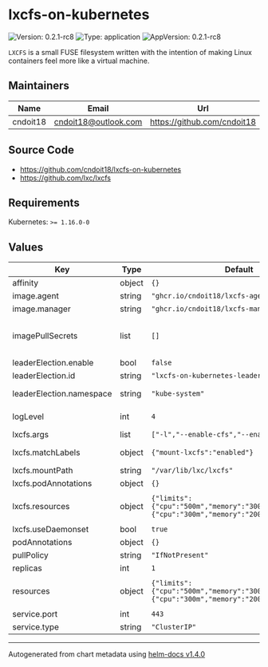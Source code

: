 # lxcfs-on-kubernetes

![Version: 0.2.1-rc8](https://img.shields.io/badge/Version-0.2.1--rc8-informational?style=flat-square) ![Type: application](https://img.shields.io/badge/Type-application-informational?style=flat-square) ![AppVersion: 0.2.1-rc8](https://img.shields.io/badge/AppVersion-0.2.1--rc8-informational?style=flat-square)

`LXCFS` is a small FUSE filesystem written with the intention of making Linux containers feel more like a virtual machine.

## Maintainers

| Name | Email | Url |
| ---- | ------ | --- |
| cndoit18 | cndoit18@outlook.com | https://github.com/cndoit18 |

## Source Code

* <https://github.com/cndoit18/lxcfs-on-kubernetes>
* <https://github.com/lxc/lxcfs>

## Requirements

Kubernetes: `>= 1.16.0-0`

## Values

| Key | Type | Default | Description |
|-----|------|---------|-------------|
| affinity | object | `{}` | Affinity to add to the controller Pods |
| image.agent | string | `"ghcr.io/cndoit18/lxcfs-agent:v0.2.1-rc8"` | lxcfs-on-kubernetes agent image |
| image.manager | string | `"ghcr.io/cndoit18/lxcfs-manager:v0.2.1-rc8"` | lxcfs-on-kubernetes controller image |
| imagePullSecrets | list | `[]` | Reference to one or more secrets to be used when pulling images <https://kubernetes.io/docs/tasks/configure-pod-container/pull-image-private-registry/> For example: `[   {"name":"image-pull-secret"} ]` |
| leaderElection.enable | bool | `false` | Whether to enabled leaderElection |
| leaderElection.id | string | `"lxcfs-on-kubernetes-leader-election"` | The id used to store the ConfigMap for leader election |
| leaderElection.namespace | string | `"kube-system"` | The namespace used to store the ConfigMap for leader election |
| logLevel | int | `4` | Set the verbosity of controller. Range of 0 - 6 with 6 being the most verbose. Info level is 4. |
| lxcfs.args | list | `["-l","--enable-cfs","--enable-pidfd"]` | Adjusting the boot parameters of lxcfs |
| lxcfs.matchLabels | object | `{"mount-lxcfs":"enabled"}` | For namespaces that match the labes, the Pods under it will mount lxcfs. |
| lxcfs.mountPath | string | `"/var/lib/lxc/lxcfs"` | Specify the mount path of lxcfs on the host |
| lxcfs.podAnnotations | object | `{}` | Additional annotations to add to the agent Pods |
| lxcfs.resources | object | `{"limits":{"cpu":"500m","memory":"300Mi"},"requests":{"cpu":"300m","memory":"200M"}}` | Expects input structure as per specification <https://kubernetes.io/docs/reference/generated/kubernetes-api/v1.18/#resourcerequirements-v1-core> |
| lxcfs.useDaemonset | bool | `true` | Installing lxcfs with daemonset |
| podAnnotations | object | `{}` | Additional annotations to add to the controller Pods |
| pullPolicy | string | `"IfNotPresent"` | The image pull policy. |
| replicas | int | `1` | Number of replicas for the controller |
| resources | object | `{"limits":{"cpu":"500m","memory":"300Mi"},"requests":{"cpu":"300m","memory":"200Mi"}}` | Expects input structure as per specification <https://kubernetes.io/docs/reference/generated/kubernetes-api/v1.18/#resourcerequirements-v1-core> |
| service.port | int | `443` | Expose port for WebHook controller |
| service.type | string | `"ClusterIP"` | Service type to use |

----------------------------------------------
Autogenerated from chart metadata using [helm-docs v1.4.0](https://github.com/norwoodj/helm-docs/releases/v1.4.0)
